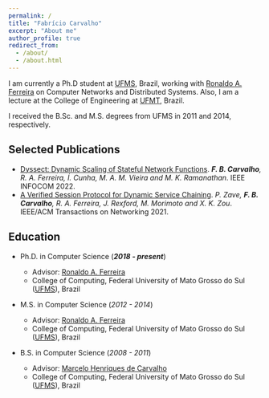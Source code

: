```yaml
---
permalink: /
title: "Fabrício Carvalho"
excerpt: "About me"
author_profile: true
redirect_from: 
  - /about/
  - /about.html
---
```


I am currently a Ph.D student at [UFMS](https://ufms.br), Brazil, working with [Ronaldo A. Ferreira](https://facom.ufms.br/~raf) on Computer Networks and Distributed Systems. Also, I am a lecture at the College of Engineering at [UFMT](https://ufmt.br), Brazil.

I received the B.Sc. and M.S. degrees from UFMS in 2011 and 2014, respectively. 

## Selected Publications

* [Dyssect: Dynamic Scaling of Stateful Network Functions](https://doi.org/10.1109/INFOCOM48880.2022.9796848). _**F. B. Carvalho**, R. A. Ferreira, Í. Cunha, M. A. M. Vieira and M. K. Ramanathan_. IEEE INFOCOM 2022.
* [A Verified Session Protocol for Dynamic Service Chaining](https://doi.org/10.1109/TNET.2020.3037049). _P. Zave, **F. B. Carvalho**, R. A. Ferreira, J. Rexford, M. Morimoto and X. K. Zou_. IEEE/ACM Transactions on Networking 2021.

## Education

* Ph.D. in Computer Science (_**2018 - present**_)
	* Advisor: [Ronaldo A. Ferreira](https://facom.ufms.br/~raf)
	* College of Computing, Federal University of Mato Grosso do Sul ([UFMS](https://ufms.br)), Brazil

* M.S. in Computer Science (_2012 - 2014_)
	* Advisor: [Ronaldo A. Ferreira](https://facom.ufms.br/~raf)
	* College of Computing, Federal University of Mato Grosso do Sul ([UFMS](https://ufms.br)), Brazil

* B.S. in Computer Science (_2008 - 2011_)
	* Advisor: [Marcelo Henriques de Carvalho](https://facom.ufms.br/~mhc)
	* College of Computing, Federal University of Mato Grosso do Sul ([UFMS](https://ufms.br)), Brazil
